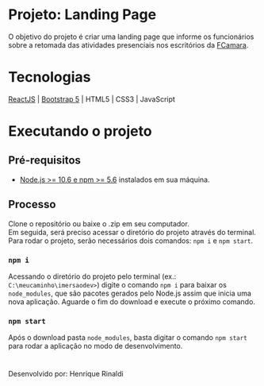 # Projeto: Landing Page

O objetivo do projeto é criar uma landing page que informe os funcionários sobre a retomada das atividades presenciais nos escritórios da [FCamara](https://www.fcamara.com.br/).

# Tecnologias

[ReactJS](https://pt-br.reactjs.org/) | [Bootstrap 5](https://getbootstrap.com/) | HTML5 | CSS3 | JavaScript


# Executando o projeto

## Pré-requisitos

* [Node.js >= 10.6 e npm >= 5.6](https://nodejs.org/pt-br/) instalados em sua máquina.

## Processo

Clone o repositório ou baixe o .zip em seu computador. <br/>
Em seguida, será preciso acessar o diretório do projeto através do terminal. Para rodar o projeto, serão necessários dois comandos: `npm i` e `npm start`.

### `npm i`

Acessando o diretório do projeto pelo terminal (ex.: `C:\meucaminho\imersaodev>`) digite o comando `npm i` para baixar os `node_modules`, que são pacotes gerados pelo Node.js assim que inicia uma nova aplicação. Aguarde o fim do download e execute o próximo comando.

### `npm start`

Após o download pasta `node_modules`, basta digitar o comando `npm start` para rodar a aplicação no modo de desenvolvimento.

# 
Desenvolvido por: Henrique Rinaldi